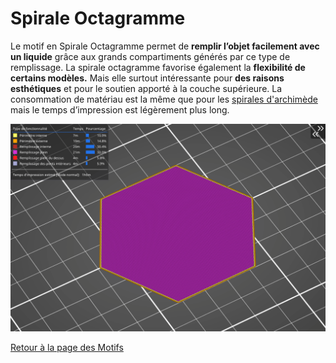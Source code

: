 # Spirale Octagramme

Le motif en Spirale Octagramme permet de **remplir l’objet facilement avec un liquide** grâce aux grands compartiments générés par ce type de remplissage. La spirale octagramme favorise également la **flexibilité de certains modèles.** Mais elle surtout intéressante pour **des raisons esthétiques** et pour le soutien apporté à la couche supérieure. La consommation de matériau est la même que pour les [spirales d'archimède](pattern_archimedeanchords.md) mais le temps d’impression est légèrement plus long.

![Image : Remplissage Spirale octagramme (image gif animée)](images/spirale-octagramme.gif)


[Retour à la page des Motifs](pattern.md)